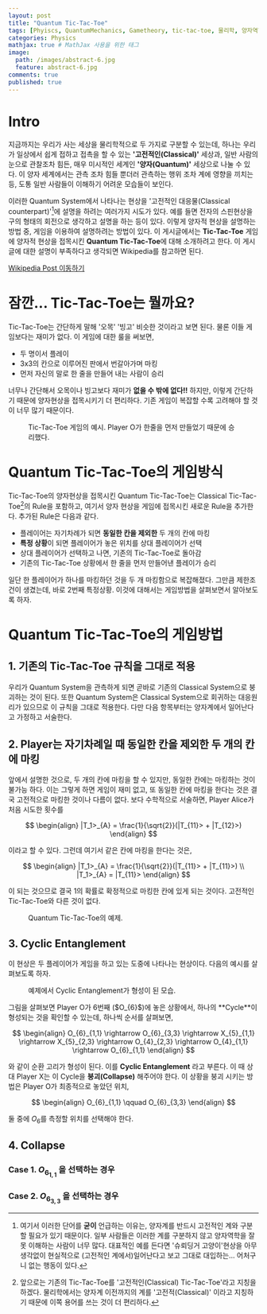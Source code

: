 ```yaml
---
layout: post
title: "Quantum Tic-Tac-Toe"
tags: [Phyiscs, QuantumMechanics, Gametheory, tic-tac-toe, 물리학, 양자역학, 게임이론, 틱택토] # 태그 입력
categories: Physics
mathjax: true # MathJax 사용을 위한 태그
image:
  path: /images/abstract-6.jpg
  feature: abstract-6.jpg
comments: true
published: true
---
```


# Intro
지금까지는 우리가 사는 세상을 물리학적으로 두 가지로 구분할 수 있는데, 하나는 우리가 일상에서 쉽게 접하고 접촉을 할 수 있는 
**'고전적인(Classical)'** 세상과, 일반 사람의 눈으로 관찰조차 힘든, 매우 미시적인 세계인 **'양자(Quantum)'** 세상으로 나눌 수 있다.
이 양자 세계에서는 관측 조차 힘들 뿐더러 관측하는 행위 조차 계에 영향을 끼치는 등, 도통 일반 사람들이 이해하기 어려운 모습들이
보인다.

이러한 Quantum System에서 나타나는 현상을 '고전적인 대응물(Classical counterpart)'[^1]에 설명을 하려는 여러가지 시도가 있다.
예를 들면 전자의 스핀현상을 구의 형태의 회전으로 생각하고 설명을 하는 등이 있다. 이렇게 양자적 현상을 설명하는 방법 중, 
게임을 이용하여 설명하려는 방법이 있다. 이 게시글에서는 **Tic-Tac-Toe** 게임에 양자적 현상을 접목시킨 
**Quantum Tic-Tac-Toe**에 대해 소개하려고 한다. 이 게시글에 대한 설명이 부족하다고 생각되면 Wikipedia를 참고하면 된다.

<div markdown="0"><a href="https://en.wikipedia.org/wiki/Quantum_tic-tac-toe" class="btn btn-info">Wikipedia Post 이동하기</a></div>

# 잠깐... Tic-Tac-Toe는 뭘까요?
Tic-Tac-Toe는 간단하게 말해 '오목' '빙고' 비슷한 것이라고 보면 된다. 물론 이들 게임보다는 재미가 없다. 이 게임에 대한 룰을 써보면,

* 두 명이서 플레이
* 3x3의 칸으로 이루어진 판에서 번갈아가며 마킹
* 먼저 자신의 말로 한 줄을 만들어 내는 사람이 승리

너무나 간단해서 오목이나 빙고보다 재미가 **없을 수 밖에 없다!!** 하지만, 이렇게 간단하기 때문에 양자현상을 접목시키기 더 편리하다.
기존 게임이 복잡할 수록 고려해야 할 것이 너무 많기 때문이다. 

<figure>
	<img src="/images/Classical Tic-Tac-Toe.png" alt="">
	<figcaption>Tic-Tac-Toe 게임의 예시. Player O가 한줄을 먼저 만들었기 때문에 승리했다.</figcaption>
</figure>

# Quantum Tic-Tac-Toe의 게임방식
Tic-Tac-Toe의 양자현상을 접목시킨 Quantum Tic-Tac-Toe는 Classical Tic-Tac-Toe[^2]의 Rule을 포함하고, 여기서 양자 현상을 게임에 접목시킨 
새로운 Rule을 추가한다. 추가된 Rule은 다음과 같다.

* 플레이어는 자기차례가 되면 **동일한 칸을 제외한** 두 개의 칸에 마킹
* **특정 상황**이 되면 플레이어가 놓은 위치를 상대 플레이어가 선택
* 상대 플레이어가 선택하고 나면, 기존의 Tic-Tac-Toe로 돌아감
* 기존의 Tic-Tac-Toe 상황에서 한 줄을 먼저 만들어낸 플레이가 승리

일단 한 플레이어가 하나를 마킹하던 것을 두 개 마킹함으로 복잡해졌다. 그만큼 제한조건이 생겼는데, 바로 2번째 특정상황. 이것에 대해서는
게임방법을 살펴보면서 알아보도록 하자.

# Quantum Tic-Tac-Toe의 게임방법
## 1. 기존의 Tic-Tac-Toe 규칙을 그대로 적용
  우리가 Quantum System을 관측하게 되면 곧바로 기존의 Classical System으로 붕괴하는 것이 된다. 또한 Quantum System은
  Classical System으로 회귀하는 대응원리가 있으므로 이 규칙을 그대로 적용한다. 다만 다음 항목부터는 양자계에서 일어난다고
  가정하고 서술한다.

## 2. Player는 자기차례일 때 **동일한 칸을 제외한** 두 개의 칸에 마킹
  앞에서 설명한 것으로, 두 개의 칸에 마킹을 할 수 있지만, 동일한 칸에는 마킹하는 것이 불가능 하다. 이는 그렇게 하면 게임이
  재미 없고, 또 동일한 칸에 마킹을 한다는 것은 결국 고전적으로 마킹한 것이나 다름이 없다. 보다 수학적으로 서술하면, 
  Player Alice가 처음 시도한 횟수를
  
  $$
  \begin{align}
  |T_1>_{A} = \frac{1}{\sqrt{2}}(|T_{11}> + |T_{12}>)
  \end{align}
  $$
  
  이라고 할 수 있다. 그런데 여기서 같은 칸에 마킹을 한다는 것은,
  
  $$
  \begin{align}
  |T_1>_{A} = \frac{1}{\sqrt{2}}(|T_{11}> + |T_{11}>) \\
  |T_1>_{A} = |T_{11}>
  \end{align}
  $$
  
  이 되는 것으므로 결국 1의 확률로 확정적으로 마킹한 칸에 있게 되는 것이다. 고전적인 Tic-Tac-Toe와 다른 것이 없다.
  <figure>
	<img src="/images/Quantum Tic-Tac-Toe.png" alt="">
	<figcaption>Quantum Tic-Tac-Toe의 예제.</figcaption>
  </figure>

## 3. Cyclic Entanglement
  이 현상은 두 플레이어가 게임을 하고 있는 도중에 나타나는 현상이다. 다음의 예시를 살펴보도록 하자.
  <figure>
	<img src="/images/Cyclic Entanglement.png" alt="">
	<figcaption>예제에서 Cyclic Entanglement가 형성이 된 모습.</figcaption>
  </figure>
  그림을 살펴보면 Player O가 6번째 ($O_{6}$)에 놓은 상황에서, 하나의 **Cycle**이 형성되는 것을 확인할 수 있는데,
  하나씩 순서를 살펴보면,
  
  $$
  \begin{align}
  O_{6}_{1,1} \rightarrow O_{6}_{3,3} \rightarrow X_{5}_{1,1} \rightarrow X_{5}_{2,3} \rightarrow O_{4}_{2,3} 
  \rightarrow O_{4}_{1,1} \rightarrow O_{6}_{1,1}
  \end{align}
  $$
  
  와 같이 순환 고리가 형성이 된다. 이를 **Cyclic Entanglement** 라고 부른다. 이 때 상대 Player X는 이 Cycle을 **붕괴(Collapse)**
  해주어야 한다. 이 상황을 붕괴 시키는 방법은 Player O가 최종적으로 놓았던 위치,
  
  $$
  \begin{align}
  O_{6}_{1,1} \qquad O_{6}_{3,3}
  \end{align}
  $$
  
  둘 중에 $O_{6}$를 측정할 위치를 선택해야 한다.

## 4. Collapse
### Case 1. $O_{6}_{1,1}$ 을 선택하는 경우
### Case 2. $O_{6}_{3,3}$ 을 선택하는 경우


[^1]: 여기서 이러한 단어를 **굳이** 언급하는 이유는, 양자계를 반드시 고전적인 계와 구분할 필요가 있기 때문이다. 일부 사람들은 이러한 계를 구분하지 않고 양자역학을 잘못 이해하는 사람이 너무 많다. 대표적인 예를 든다면 '슈뢰딩거 고양이'현상을 아무 생각없이 현실적으로 (고전적인 계에서)일어난다고 보고 그대로 대입하는... 어처구니 없는 행동이 있다.
[^2]: 앞으로는 기존의 Tic-Tac-Toe를 '고전적인(Classical) Tic-Tac-Toe'라고 지칭을 하겠다. 물리학에서는 양자계 이전까지의 계를 '고전적(Classical)' 이라고 지칭하기 때문에 이쪽 용어를 쓰는 것이 더 편리하다.
